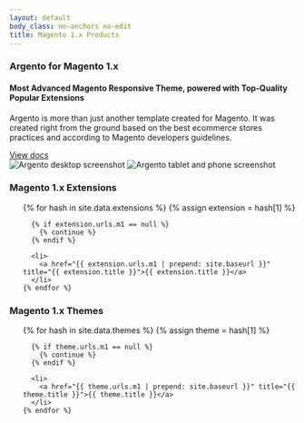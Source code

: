 ```yaml
---
layout: default
body_class: no-anchors no-edit
title: Magento 1.x Products
---
```


<div class="clearfix products-group group-argento">
  <h3>Argento for Magento 1.x</h3>
  <div class="card mdl-grid">
    <div class="card-content mdl-cell mdl-cell--5-col mdl-cell--8-col-tablet mdl-cell--4-col-phone mdl-cell--order-2">
      <h4>
        Most Advanced Magento Responsive Theme, powered with Top-Quality
        Popular Extensions
      </h4>
      <div class="description">
        <p>Argento is more than just another template created for Magento. It was created right from the ground based on the best ecommerce stores practices and according to Magento developers guidelines.</p>
      </div>
      <div class="actions">
        <a class="mdl-button mdl-js-button mdl-button--raised mdl-js-ripple-effect mdl-button--accent" href="{{ '/m1/argento/' | prepend: site.baseurl }}">
          View docs
        </a>
      </div>
    </div>
    <div class="carousel js-flickity card-thumbnail mdl-cell mdl-cell--7-col mdl-cell--8-col-tablet mdl-cell--4-col-phone"
      data-flickity-options='{ "wrapAround": true, "pageDots": false, "prevNextButtons": false, "autoPlay": true, "imagesLoaded": true }'>
      <img src="{{ '/images/site/homepage/argento/desktop.png' | prepend: site.baseurl }}" alt="Argento desktop screenshot"/>
      <img src="{{ '/images/site/homepage/argento/tablet_and_phone.png' | prepend: site.baseurl }}" alt="Argento tablet and phone screenshot"/>
    </div>
  </div>
</div>

<div class="clearfix products-group group-extensions">
  <h3>Magento 1.x Extensions</h3>
  <ul class="list-products">
    {% for hash in site.data.extensions %}
      {% assign extension = hash[1] %}

      {% if extension.urls.m1 == null %}
        {% continue %}
      {% endif %}

      <li>
        <a href="{{ extension.urls.m1 | prepend: site.baseurl }}" title="{{ extension.title }}">{{ extension.title }}</a>
      </li>
    {% endfor %}
  </ul>
</div>

<div class="clearfix products-group group-themes-m1">
  <h3>
    Magento 1.x Themes
  </h3>
  <ul class="list-products onecolumn">
    {% for hash in site.data.themes %}
      {% assign theme = hash[1] %}

      {% if theme.urls.m1 == null %}
        {% continue %}
      {% endif %}

      <li>
        <a href="{{ theme.urls.m1 | prepend: site.baseurl }}" title="{{ theme.title }}">{{ theme.title }}</a>
      </li>
    {% endfor %}
  </ul>
</div>
